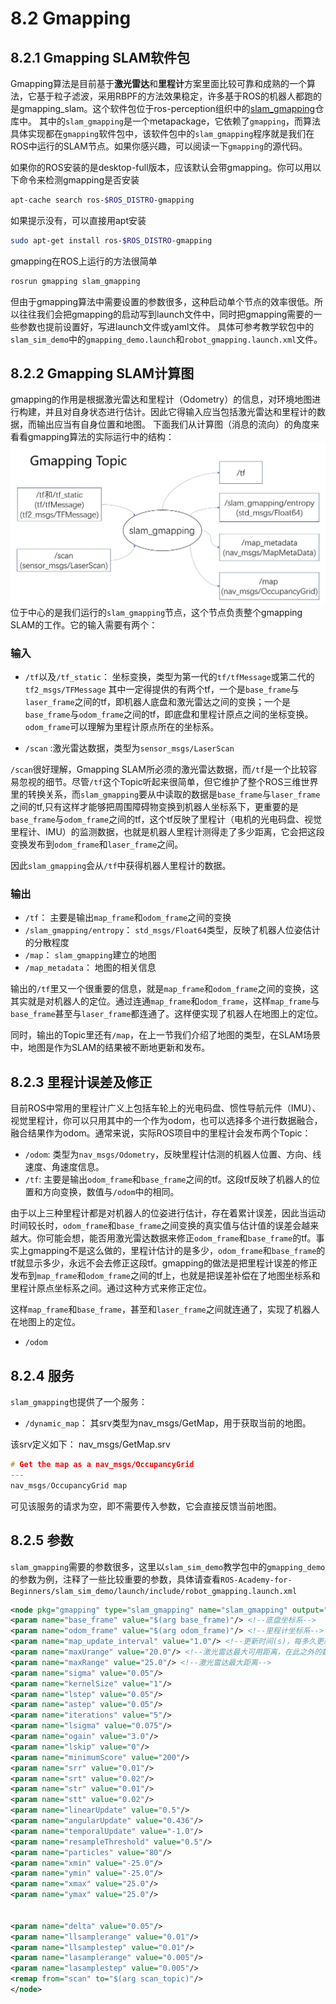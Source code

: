 # 8.2 Gmapping

## 8.2.1 Gmapping SLAM软件包
Gmapping算法是目前基于**激光雷达**和**里程计**方案里面比较可靠和成熟的一个算法，它基于粒子滤波，采用RBPF的方法效果稳定，许多基于ROS的机器人都跑的是gmapping_slam。这个软件包位于ros-perception组织中的[slam_gmapping](https://github.com/ros-perception/slam_gmapping)仓库中。
其中的`slam_gmapping`是一个metapackage，它依赖了`gmapping`，而算法具体实现都在`gmapping`软件包中，该软件包中的`slam_gmapping`程序就是我们在ROS中运行的SLAM节点。如果你感兴趣，可以阅读一下`gmapping`的源代码。


如果你的ROS安装的是desktop-full版本，应该默认会带gmapping。你可以用以下命令来检测gmapping是否安装
```bash
apt-cache search ros-$ROS_DISTRO-gmapping
```
如果提示没有，可以直接用apt安装
```bash
sudo apt-get install ros-$ROS_DISTRO-gmapping
```


gmapping在ROS上运行的方法很简单
```bash
rosrun gmapping slam_gmapping
```
但由于gmapping算法中需要设置的参数很多，这种启动单个节点的效率很低。所以往往我们会把gmapping的启动写到launch文件中，同时把gmapping需要的一些参数也提前设置好，写进launch文件或yaml文件。
具体可参考教学软包中的`slam_sim_demo`中的`gmapping_demo.launch`和`robot_gmapping.launch.xml`文件。


## 8.2.2 Gmapping SLAM计算图
gmapping的作用是根据激光雷达和里程计（Odometry）的信息，对环境地图进行构建，并且对自身状态进行估计。因此它得输入应当包括激光雷达和里程计的数据，而输出应当有自身位置和地图。
下面我们从计算图（消息的流向）的角度来看看gmapping算法的实际运行中的结构：
![slam_gmapping](/pics/gmapping.jpg)
位于中心的是我们运行的`slam_gmapping`节点，这个节点负责整个gmapping SLAM的工作。它的输入需要有两个：
### 输入
* `/tf`以及`/tf_static`： 坐标变换，类型为第一代的`tf/tfMessage`或第二代的`tf2_msgs/TFMessage`
其中一定得提供的有两个tf，一个是`base_frame`与`laser_frame`之间的tf，即机器人底盘和激光雷达之间的变换；一个是`base_frame`与`odom_frame`之间的tf，即底盘和里程计原点之间的坐标变换。`odom_frame`可以理解为里程计原点所在的坐标系。


* `/scan` :激光雷达数据，类型为`sensor_msgs/LaserScan`


`/scan`很好理解，Gmapping SLAM所必须的激光雷达数据，而`/tf`是一个比较容易忽视的细节。尽管`/tf`这个Topic听起来很简单，但它维护了整个ROS三维世界里的转换关系，而`slam_gmapping`要从中读取的数据是`base_frame`与`laser_frame`之间的tf,只有这样才能够把周围障碍物变换到机器人坐标系下，更重要的是`base_frame`与`odom_frame`之间的tf，这个tf反映了里程计（电机的光电码盘、视觉里程计、IMU）的监测数据，也就是机器人里程计测得走了多少距离，它会把这段变换发布到`odom_frame`和`laser_frame`之间。


因此`slam_gmapping`会从`/tf`中获得机器人里程计的数据。


### 输出
* `/tf`： 主要是输出`map_frame`和`odom_frame`之间的变换
* `/slam_gmapping/entropy`： `std_msgs/Float64`类型，反映了机器人位姿估计的分散程度
* `/map`： `slam_gmapping`建立的地图
* `/map_metadata`： 地图的相关信息


输出的`/tf`里又一个很重要的信息，就是`map_frame`和`odom_frame`之间的变换，这其实就是对机器人的定位。通过连通`map_frame`和`odom_frame`，这样`map_frame`与`base_frame`甚至与`laser_frame`都连通了。这样便实现了机器人在地图上的定位。


同时，输出的Topic里还有`/map`，在上一节我们介绍了地图的类型，在SLAM场景中，地图是作为SLAM的结果被不断地更新和发布。




## 8.2.3 里程计误差及修正


目前ROS中常用的里程计广义上包括车轮上的光电码盘、惯性导航元件（IMU）、视觉里程计，你可以只用其中的一个作为odom，也可以选择多个进行数据融合，融合结果作为odom。通常来说，实际ROS项目中的里程计会发布两个Topic：
* `/odom`: 类型为`nav_msgs/Odometry`，反映里程计估测的机器人位置、方向、线速度、角速度信息。
* `/tf`: 主要是输出`odom_frame`和`base_frame`之间的tf。这段tf反映了机器人的位置和方向变换，数值与`/odom`中的相同。


由于以上三种里程计都是对机器人的位姿进行估计，存在着累计误差，因此当运动时间较长时，`odom_frame`和`base_frame`之间变换的真实值与估计值的误差会越来越大。你可能会想，能否用激光雷达数据来修正`odom_frame`和`base_frame`的tf。事实上gmapping不是这么做的，里程计估计的是多少，`odom_frame`和`base_frame`的tf就显示多少，永远不会去修正这段tf。gmapping的做法是把里程计误差的修正发布到`map_frame`和`odom_frame`之间的tf上，也就是把误差补偿在了地图坐标系和里程计原点坐标系之间。通过这种方式来修正定位。


这样`map_frame`和`base_frame`，甚至和`laser_frame`之间就连通了，实现了机器人在地图上的定位。
* `/odom`


## 8.2.4 服务
`slam_gmapping`也提供了一个服务：
* `/dynamic_map`： 其srv类型为nav_msgs/GetMap，用于获取当前的地图。


该srv定义如下：
nav_msgs/GetMap.srv
```cpp
# Get the map as a nav_msgs/OccupancyGrid
---
nav_msgs/OccupancyGrid map
```
可见该服务的请求为空，即不需要传入参数，它会直接反馈当前地图。


## 8.2.5 参数
`slam_gmapping`需要的参数很多，这里以`slam_sim_demo`教学包中的`gmapping_demo`的参数为例，注释了一些比较重要的参数，具体请查看`ROS-Academy-for-Beginners/slam_sim_demo/launch/include/robot_gmapping.launch.xml`


```xml
<node pkg="gmapping" type="slam_gmapping" name="slam_gmapping" output="screen">
<param name="base_frame" value="$(arg base_frame)"/> <!--底盘坐标系-->
<param name="odom_frame" value="$(arg odom_frame)"/> <!--里程计坐标系-->
<param name="map_update_interval" value="1.0"/> <!--更新时间(s)，每多久更新一次地图，不是频率-->
<param name="maxUrange" value="20.0"/> <!--激光雷达最大可用距离，在此之外的数据截断不用-->
<param name="maxRange" value="25.0"/> <!--激光雷达最大距离-->
<param name="sigma" value="0.05"/>
<param name="kernelSize" value="1"/>
<param name="lstep" value="0.05"/>
<param name="astep" value="0.05"/>
<param name="iterations" value="5"/>
<param name="lsigma" value="0.075"/>
<param name="ogain" value="3.0"/>
<param name="lskip" value="0"/>
<param name="minimumScore" value="200"/>
<param name="srr" value="0.01"/>
<param name="srt" value="0.02"/>
<param name="str" value="0.01"/>
<param name="stt" value="0.02"/>
<param name="linearUpdate" value="0.5"/>
<param name="angularUpdate" value="0.436"/>
<param name="temporalUpdate" value="-1.0"/>
<param name="resampleThreshold" value="0.5"/>
<param name="particles" value="80"/>
<param name="xmin" value="-25.0"/>
<param name="ymin" value="-25.0"/>
<param name="xmax" value="25.0"/>
<param name="ymax" value="25.0"/>


<param name="delta" value="0.05"/>
<param name="llsamplerange" value="0.01"/>
<param name="llsamplestep" value="0.01"/>
<param name="lasamplerange" value="0.005"/>
<param name="lasamplestep" value="0.005"/>
<remap from="scan" to="$(arg scan_topic)"/>
</node>
```

